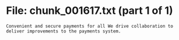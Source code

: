 ﻿# File: chunk_001617.txt (part 1 of 1)
```
Convenient and secure payments for all We drive collaboration to deliver improvements to the payments system.
```

